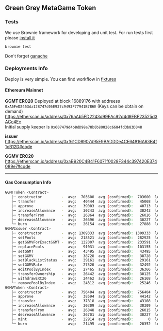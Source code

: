 ## Green Grey MetaGame Token


### Tests
We use Brownie framework for developing and unit test. For run tests
first please [install it](https://eth-brownie.readthedocs.io/en/stable/install.html)

```bash
brownie test
```
Don't forget [ganache](https://www.npmjs.com/package/ganache)

### Deployments Info
Deploy is very simple. You can find workflow in 
[fixtures](./tests/fixtures/deploy_env.py) 


#### Ethereum Mainnet 
**GGMT ERC20** Deployed at block 16889176 with addreess 
`0xA5FeD2453da128747d06E937c9493F77941B7B6E` (Keys can be obtain on demand)    
https://etherscan.io/address/0x76aAb5FD2243d99EAc92d4d9EBF23525d3ACe4Ec  
Initial supply keeper is `0x607479d4b8dD98e78b0b80020c6684fd3b83D048`  


**issuer**  
https://etherscan.io/address/0xf61CD8907d95E9BADDDe4CE64816A63B4f1cB12D#code   

**GGMV ERC20**  
https://etherscan.io/address/0xaB920C4B41F6071f0028F344c397420E374089e7#code

---
#### Gas Consumption Info
```bash
GGMTToken <Contract>
   ├─ constructor         -  avg:  703600  avg (confirmed):  703600  low:  703600  high:  703600
   ├─ transfer            -  avg:   40444  avg (confirmed):   45068  low:   21951  high:   50948
   ├─ approve             -  avg:   39003  avg (confirmed):   40713  low:   21908  high:   44161
   ├─ increaseAllowance   -  avg:   30243  avg (confirmed):   30243  low:   30243  high:   30243
   ├─ transferFrom        -  avg:   26864  avg (confirmed):   26026  low:   22276  high:   31787
   ├─ decreaseAllowance   -  avg:   26696  avg (confirmed):   30227  low:   23165  high:   30227
   └─ burn                -  avg:   26154  avg (confirmed):   27888  low:   20364  high:   35412
GGMVIssuer <Contract>
   ├─ constructor         -  avg: 1309333  avg (confirmed): 1309333  low: 1309333  high: 1309333
   ├─ setPools            -  avg:  218521  avg (confirmed):  282925  low:   25314  high:  282925
   ├─ getGGMVForExactGGMT -  avg:  122007  avg (confirmed):  233591  low:   22505  high:  282806
   ├─ replacePools        -  avg:   91031  avg (confirmed):  103155  low:   25380  high:  141016
   ├─ setGGMT             -  avg:   43495  avg (confirmed):   43495  low:   43483  high:   43507
   ├─ setGGMV             -  avg:   38728  avg (confirmed):   38728  low:   24328  high:   43528
   ├─ setBlackListStatus  -  avg:   29161  avg (confirmed):   29161  low:   14437  high:   43885
   ├─ setGGMVRate         -  avg:   27520  avg (confirmed):   32492  low:   22548  high:   32492
   ├─ editPoolByIndex     -  avg:   27465  avg (confirmed):   36366  low:   22919  high:   36366
   ├─ transferOwnership   -  avg:   26442  avg (confirmed):   30125  low:   22759  high:   30125
   ├─ withdrawERC20       -  avg:   24462  avg (confirmed):   26168  low:   22757  high:   26168
   └─ removePoolByIndex   -  avg:   24312  avg (confirmed):   25246  low:   21458  high:   29034
GGMVToken <Contract>
   ├─ constructor         -  avg:  756404  avg (confirmed):  756404  low:  756404  high:  756404
   ├─ approve             -  avg:   38594  avg (confirmed):   44142  low:   21953  high:   44146
   ├─ transfer            -  avg:   37818  avg (confirmed):   43108  low:   21951  high:   50888
   ├─ increaseAllowance   -  avg:   30309  avg (confirmed):   30309  low:   30309  high:   30309
   ├─ transferFrom        -  avg:   26848  avg (confirmed):   26015  low:   22265  high:   31765
   ├─ decreaseAllowance   -  avg:   26701  avg (confirmed):   30227  low:   23176  high:   30227
   ├─ mint                -  avg:   22914  avg (confirmed):       0  low:   22914  high:   22914
   └─ burn                -  avg:   21495  avg (confirmed):   20352  low:   20352  high:   22638

```

